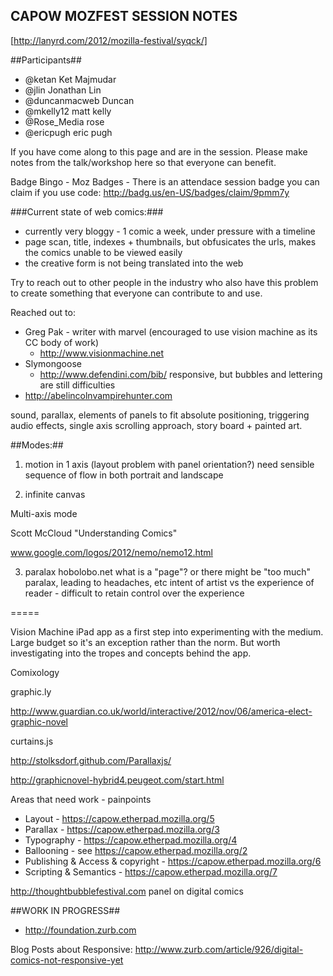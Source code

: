 CAPOW MOZFEST SESSION NOTES
----------------------------

[http://lanyrd.com/2012/mozilla-festival/syqck/]

##Participants##

- @ketan Ket Majmudar
- @jlin Jonathan Lin
- @duncanmacweb Duncan
- @mkelly12 matt kelly
- @Rose_Media rose
- @ericpugh eric pugh 


If you have come along to this page and are in the session. Please make notes from the talk/workshop here so that everyone can benefit.

Badge Bingo - Moz Badges - There is an attendace session badge you can claim if you use code: http://badg.us/en-US/badges/claim/9pmm7y

###Current state of web comics:###

- currently very bloggy - 1 comic a week, under pressure with a timeline
- page scan, title, indexes + thumbnails, but obfusicates the urls, makes the comics unable to be viewed easily
- the creative form is not being translated into the web
 
Try to reach out to other people in the industry who also have this problem to create something that everyone can contribute to and use.

Reached out to:

- Greg Pak - writer with marvel (encouraged to use vision machine as its CC body of work)
	- http://www.visionmachine.net 
- Slymongoose
	- http://www.defendini.com/bib/ responsive, but bubbles and lettering are still difficulties
- http://abelincolnvampirehunter.com

sound, parallax, elements of panels to fit absolute positioning, triggering audio effects, single axis scrolling approach, story board + painted art.

##Modes:##

1. motion in 1 axis (layout problem with panel orientation?)
need sensible sequence of flow in both portrait and landscape

2. infinite canvas

Multi-axis mode

Scott McCloud "Understanding Comics"

www.google.com/logos/2012/nemo/nemo12.html

3. paralax
	hobolobo.net
	what is a "page"? or there might be "too much" paralax, leading to headaches, etc
	intent of artist vs the experience of reader - difficult to retain control over the experience

=====

Vision Machine iPad app as a first step into experimenting with the medium. Large budget so it's an exception rather than the norm. But worth investigating into the tropes and concepts behind the app.


Comixology

graphic.ly

http://www.guardian.co.uk/world/interactive/2012/nov/06/america-elect-graphic-novel

curtains.js

http://stolksdorf.github.com/Parallaxjs/


http://graphicnovel-hybrid4.peugeot.com/start.html


Areas that need work - painpoints

- Layout  - https://capow.etherpad.mozilla.org/5
- Parallax - https://capow.etherpad.mozilla.org/3
- Typography - https://capow.etherpad.mozilla.org/4
- Ballooning - see https://capow.etherpad.mozilla.org/2
- Publishing & Access & copyright - https://capow.etherpad.mozilla.org/6
- Scripting & Semantics - https://capow.etherpad.mozilla.org/7


http://thoughtbubblefestival.com
panel on digital comics


##WORK IN PROGRESS##

- http://foundation.zurb.com

Blog Posts about Responsive: http://www.zurb.com/article/926/digital-comics-not-responsive-yet